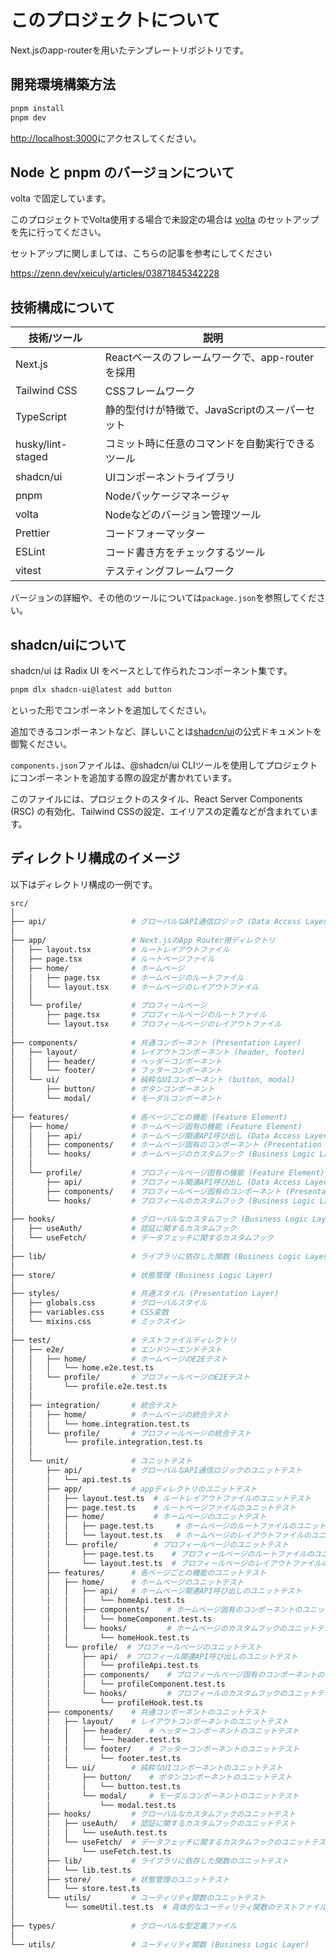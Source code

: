 # このプロジェクトについて

Next.jsのapp-routerを用いたテンプレートリポジトリです。

## 開発環境構築方法

```bash
pnpm install
pnpm dev
```

[http://localhost:3000](http://localhost:3000)にアクセスしてください。

## Node と pnpm のバージョンについて

volta で固定しています。

このプロジェクトでVolta使用する場合で未設定の場合は [volta](https://volta.sh/) のセットアップを先に行ってください。

セットアップに関しましては、こちらの記事を参考にしてください

https://zenn.dev/xeiculy/articles/03871845342228

## 技術構成について

| 技術/ツール       | 説明                                             |
| ----------------- | ------------------------------------------------ |
| Next.js           | Reactベースのフレームワークで、app-routerを採用  |
| Tailwind CSS      | CSSフレームワーク                                |
| TypeScript        | 静的型付けが特徴で、JavaScriptのスーパーセット   |
| husky/lint-staged | コミット時に任意のコマンドを自動実行できるツール |
| shadcn/ui         | UIコンポーネントライブラリ                       |
| pnpm              | Nodeパッケージマネージャ                         |
| volta             | Nodeなどのバージョン管理ツール                   |
| Prettier          | コードフォーマッター                             |
| ESLint            | コード書き方をチェックするツール                 |
| vitest            | テスティングフレームワーク                       |

バージョンの詳細や、その他のツールについては`package.json`を参照してください。

## shadcn/uiについて

shadcn/ui は Radix UI をベースとして作られたコンポーネント集です。

```bash
pnpm dlx shadcn-ui@latest add button
```

といった形でコンポーネントを追加してください。

追加できるコンポーネントなど、詳しいことは[shadcn/ui](https://ui.shadcn.com/)の公式ドキュメントを御覧ください。

`components.json`ファイルは、@shadcn/ui CLIツールを使用してプロジェクトにコンポーネントを追加する際の設定が書かれています。

このファイルには、プロジェクトのスタイル、React Server Components (RSC) の有効化、Tailwind CSSの設定、エイリアスの定義などが含まれています。

## ディレクトリ構成のイメージ

以下はディレクトリ構成の一例です。

```sh
src/
│
├── api/                   # グローバルなAPI通信ロジック (Data Access Layer)
│
├── app/                   # Next.jsのApp Router用ディレクトリ
│   ├── layout.tsx         # ルートレイアウトファイル
│   ├── page.tsx           # ルートページファイル
│   ├── home/              # ホームページ
│   │   ├── page.tsx       # ホームページのルートファイル
│   │   └── layout.tsx     # ホームページのレイアウトファイル
│   │
│   └── profile/           # プロフィールページ
│       ├── page.tsx       # プロフィールページのルートファイル
│       └── layout.tsx     # プロフィールページのレイアウトファイル
│
├── components/            # 共通コンポーネント (Presentation Layer)
│   ├── layout/            # レイアウトコンポーネント (header, footer)
│   │   ├── header/        # ヘッダーコンポーネント
│   │   └── footer/        # フッターコンポーネント
│   └── ui/                # 純粋なUIコンポーネント (button, modal)
│       ├── button/        # ボタンコンポーネント
│       └── modal/         # モーダルコンポーネント
│
├── features/              # 各ページごとの機能 (Feature Element)
│   ├── home/              # ホームページ固有の機能 (Feature Element)
│   │   ├── api/           # ホームページ関連API呼び出し (Data Access Layer)
│   │   ├── components/    # ホームページ固有のコンポーネント (Presentation Layer)
│   │   └── hooks/         # ホームページのカスタムフック (Business Logic Layer)
│   │
│   └── profile/           # プロフィールページ固有の機能 (Feature Element)
│       ├── api/           # プロフィール関連API呼び出し (Data Access Layer)
│       ├── components/    # プロフィールページ固有のコンポーネント (Presentation Layer)
│       └── hooks/         # プロフィールのカスタムフック (Business Logic Layer)
│
├── hooks/                 # グローバルなカスタムフック (Business Logic Layer)
│   ├── useAuth/           # 認証に関するカスタムフック
│   └── useFetch/          # データフェッチに関するカスタムフック
│
├── lib/                   # ライブラリに依存した関数 (Business Logic Layer)
│
├── store/                 # 状態管理 (Business Logic Layer)
│
├── styles/                # 共通スタイル (Presentation Layer)
│   ├── globals.css        # グローバルスタイル
│   ├── variables.css      # CSS変数
│   └── mixins.css         # ミックスイン
│
├── test/                  # テストファイルディレクトリ
│   ├── e2e/               # エンドツーエンドテスト
│   │   ├── home/          # ホームページのE2Eテスト
│   │   │   └── home.e2e.test.ts
│   │   └── profile/       # プロフィールページのE2Eテスト
│   │       └── profile.e2e.test.ts
│   │
│   ├── integration/       # 統合テスト
│   │   ├── home/          # ホームページの統合テスト
│   │   │   └── home.integration.test.ts
│   │   └── profile/       # プロフィールページの統合テスト
│   │       └── profile.integration.test.ts
│   │
│   └── unit/              # ユニットテスト
│       ├── api/           # グローバルなAPI通信ロジックのユニットテスト
│       │   └── api.test.ts
│       ├── app/           # appディレクトリのユニットテスト
│       │   ├── layout.test.ts  # ルートレイアウトファイルのユニットテスト
│       │   ├── page.test.ts    # ルートページファイルのユニットテスト
│       │   ├── home/           # ホームページのユニットテスト
│       │   │   ├── page.test.ts     # ホームページのルートファイルのユニットテスト
│       │   │   └── layout.test.ts   # ホームページのレイアウトファイルのユニットテスト
│       │   └── profile/        # プロフィールページのユニットテスト
│       │       ├── page.test.ts    # プロフィールページのルートファイルのユニットテスト
│       │       └── layout.test.ts  # プロフィールページのレイアウトファイルのユニットテスト
│       ├── features/      # 各ページごとの機能のユニットテスト
│       │   ├── home/      # ホームページのユニットテスト
│       │   │   ├── api/   # ホームページ関連API呼び出しのユニットテスト
│       │   │   │   └── homeApi.test.ts
│       │   │   ├── components/    # ホームページ固有のコンポーネントのユニットテスト
│       │   │   │   └── homeComponent.test.ts
│       │   │   └── hooks/         # ホームページのカスタムフックのユニットテスト
│       │   │       └── homeHook.test.ts
│       │   └── profile/  # プロフィールページのユニットテスト
│       │       ├── api/  # プロフィール関連API呼び出しのユニットテスト
│       │       │   └── profileApi.test.ts
│       │       ├── components/    # プロフィールページ固有のコンポーネントのユニットテスト
│       │       │   └── profileComponent.test.ts
│       │       └── hooks/         # プロフィールのカスタムフックのユニットテスト
│       │           └── profileHook.test.ts
│       ├── components/    # 共通コンポーネントのユニットテスト
│       │   ├── layout/    # レイアウトコンポーネントのユニットテスト
│       │   │   ├── header/    # ヘッダーコンポーネントのユニットテスト
│       │   │   │   └── header.test.ts
│       │   │   └── footer/    # フッターコンポーネントのユニットテスト
│       │   │       └── footer.test.ts
│       │   └── ui/        # 純粋なUIコンポーネントのユニットテスト
│       │       ├── button/    # ボタンコンポーネントのユニットテスト
│       │       │   └── button.test.ts
│       │       └── modal/     # モーダルコンポーネントのユニットテスト
│       │           └── modal.test.ts
│       ├── hooks/         # グローバルなカスタムフックのユニットテスト
│       │   ├── useAuth/   # 認証に関するカスタムフックのユニットテスト
│       │   │   └── useAuth.test.ts
│       │   └── useFetch/  # データフェッチに関するカスタムフックのユニットテスト
│       │       └── useFetch.test.ts
│       ├── lib/           # ライブラリに依存した関数のユニットテスト
│       │   └── lib.test.ts
│       ├── store/         # 状態管理のユニットテスト
│       │   └── store.test.ts
│       └── utils/         # ユーティリティ関数のユニットテスト
│           └── someUtil.test.ts  # 具体的なユーティリティ関数のテストファイル
│
├── types/                 # グローバルな型定義ファイル
│
└── utils/                 # ユーティリティ関数 (Business Logic Layer)
```
